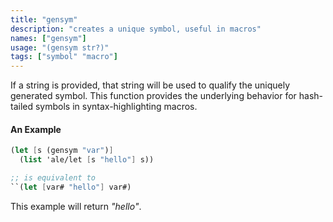```yaml
---
title: "gensym"
description: "creates a unique symbol, useful in macros"
names: ["gensym"]
usage: "(gensym str?)"
tags: ["symbol" "macro"]
---
```


If a string is provided, that string will be used to qualify the uniquely generated symbol. This function provides the underlying behavior for hash-tailed symbols in syntax-highlighting macros.

#### An Example

```scheme
(let [s (gensym "var")]
  (list 'ale/let [s "hello"] s))

;; is equivalent to
``(let [var# "hello"] var#)
```

This example will return _"hello"_.

